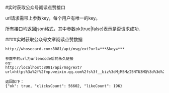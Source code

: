 #实时获取公众号阅读点赞接口

url请求需带上参数key，每个用户有唯一的key。

所有接口均返回json格式，其中参数ok[true|false]表示是否请求成功.

####实时获取公众号文章阅读点赞数据
```
http://whosecard.com:8081/api/msg/ext?url=***&key=***

参数中的url为urlencode后的永久链接
eg:
http://localhost:8081/api/msg/ext?url=https%3a%2f%2fmp.weixin.qq.com%2fs%3f__biz%3dMjM5MzI5NTU3MQ%3d%3d%26mid%3d2651456339%26idx%3d1%26sn%3db28ead72f72decc7993d2db6a4a7f437%26scene%3d0%23wechat_redirect&key=***

返回如下：
{"ok": true, "clicksCount": 56602, "likeCount": 196}
```
